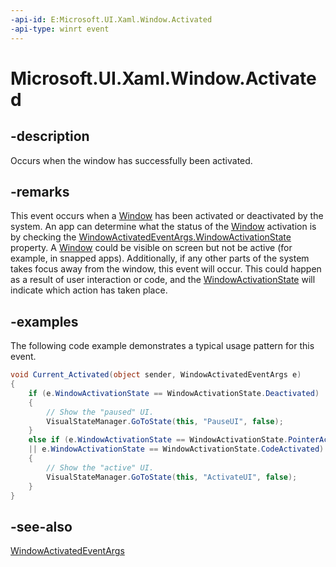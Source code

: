 ```yaml
---
-api-id: E:Microsoft.UI.Xaml.Window.Activated
-api-type: winrt event
---
```


<!-- Event syntax
public event Windows.UI.Xaml.WindowActivatedEventHandler Activated
-->

# Microsoft.UI.Xaml.Window.Activated

## -description

Occurs when the window has successfully been activated.

## -remarks

This event occurs when a [Window](window.md) has been activated or deactivated by the system. An app can determine what the status of the [Window](window.md) activation is by checking the [WindowActivatedEventArgs.WindowActivationState](/uwp/api/windows.ui.core.windowactivatedeventargs.windowactivationstate) property. A [Window](window.md) could be visible on screen but not be active (for example, in snapped apps). Additionally, if any other parts of the system takes focus away from the window, this event will occur. This could happen as a result of user interaction or code, and the [WindowActivationState](/uwp/api/windows.ui.core.windowactivatedeventargs.windowactivationstate) will indicate which action has taken place.

## -examples

The following code example demonstrates a typical usage pattern for this event.

```csharp
void Current_Activated(object sender, WindowActivatedEventArgs e)
{
    if (e.WindowActivationState == WindowActivationState.Deactivated)
    {
        // Show the "paused" UI. 
        VisualStateManager.GoToState(this, "PauseUI", false);
    }
    else if (e.WindowActivationState == WindowActivationState.PointerActivated 
    || e.WindowActivationState == WindowActivationState.CodeActivated)
    {
        // Show the "active" UI. 
        VisualStateManager.GoToState(this, "ActivateUI", false);
    }
}

```

## -see-also

[WindowActivatedEventArgs](windowactivatedeventargs.md)